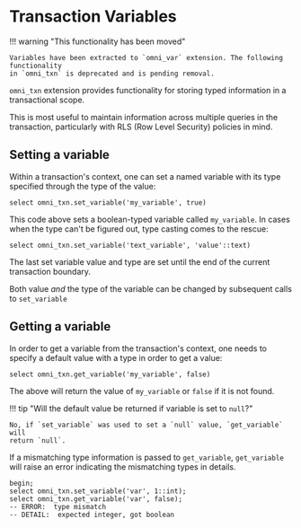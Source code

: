 # Transaction Variables

!!! warning "This functionality has been moved"

    Variables have been extracted to `omni_var` extension. The following functionality
    in `omni_txn` is deprecated and is pending removal.

`omni_txn` extension provides functionality for storing typed information in a
transactional scope.

This is most useful to maintain information across multiple queries in the
transaction, particularly with RLS (Row Level Security) policies in mind.

## Setting a variable

Within a transaction's context, one can set a named variable with its type
specified through the type of the value:

```postgresql
select omni_txn.set_variable('my_variable', true)
```

This code above sets a boolean-typed variable called `my_variable`. In cases
when the type can't be figured out, type casting comes to the rescue:

```postgresql
select omni_txn.set_variable('text_variable', 'value'::text)
```

The last set variable value and type are set until the end of the current
transaction boundary.

Both value _and_ the type of the variable can be changed by subsequent calls to
`set_variable`

## Getting a variable

In order to get a variable from the transaction's context, one needs to specify
a default value with a type in order to get a value:

```postgresql
select omni_txn.get_variable('my_variable', false)
```

The above will return the value of `my_variable` or `false` if it is not found.

!!! tip "Will the default value be returned if variable is set to `null`?"

    No, if `set_variable` was used to set a `null` value, `get_variable` will 
    return `null`.

If a mismatching type information is passed to `get_variable`,
`get_variable` will raise an error indicating the mismatching types in details.

```postgresql
begin;
select omni_txn.set_variable('var', 1::int);
select omni_txn.get_variable('var', false);
-- ERROR:  type mismatch
-- DETAIL:  expected integer, got boolean
```